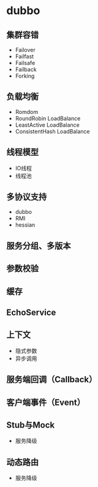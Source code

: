 dubbo
===
集群容错
---
* Failover
* Failfast
* Failsafe
* Failback
* Forking

负载均衡
---
* Romdom
* RoundRobin LoadBalance
* LeastActive LoadBalance
* ConsistentHash LoadBalance

线程模型
---
* IO线程
* 线程池

多协议支持
---
* dubbo
* RMI
* hessian

服务分组、多版本
---

参数校验
---

缓存
---

EchoService
---

上下文
---
* 隐式参数
* 异步调用

服务端回调（Callback）
---

客户端事件（Event）
---

Stub与Mock
---
* 服务降级

动态路由
---
* 服务降级